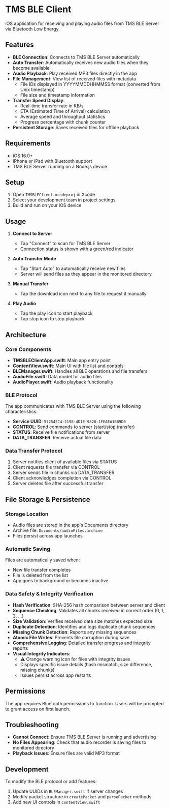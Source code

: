 # TMS BLE Client

iOS application for receiving and playing audio files from TMS BLE Server via Bluetooth Low Energy.

## Features

- **BLE Connection**: Connects to TMS BLE Server automatically
- **Auto Transfer**: Automatically receives new audio files when they become available
- **Audio Playback**: Play received MP3 files directly in the app
- **File Management**: View list of received files with metadata
  - File IDs displayed in YYYYMMDDHHMMSS format (converted from Unix timestamp)
  - File size and timestamp information
- **Transfer Speed Display**:
  - Real-time transfer rate in KB/s
  - ETA (Estimated Time of Arrival) calculation
  - Average speed and throughput statistics
  - Progress percentage with chunk counter
- **Persistent Storage**: Saves received files for offline playback

## Requirements

- iOS 16.0+
- iPhone or iPad with Bluetooth support
- TMS BLE Server running on a Node.js device

## Setup

1. Open `TMSBLEClient.xcodeproj` in Xcode
2. Select your development team in project settings
3. Build and run on your iOS device

## Usage

1. **Connect to Server**
   - Tap "Connect" to scan for TMS BLE Server
   - Connection status is shown with a green/red indicator

2. **Auto Transfer Mode**
   - Tap "Start Auto" to automatically receive new files
   - Server will send files as they appear in the monitored directory

3. **Manual Transfer**
   - Tap the download icon next to any file to request it manually

4. **Play Audio**
   - Tap the play icon to start playback
   - Tap stop icon to stop playback

## Architecture

### Core Components

- **TMSBLEClientApp.swift**: Main app entry point
- **ContentView.swift**: Main UI with file list and controls
- **BLEManager.swift**: Handles all BLE operations and file transfers
- **AudioFile.swift**: Data model for audio files
- **AudioPlayer.swift**: Audio playback functionality

### BLE Protocol

The app communicates with TMS BLE Server using the following characteristics:

- **Service UUID**: `572542C4-2198-4D1E-9820-1FEAEA1BB9D0`
- **CONTROL**: Send commands to server (start/stop transfer)
- **STATUS**: Receive file notifications from server
- **DATA_TRANSFER**: Receive actual file data

### Data Transfer Protocol

1. Server notifies client of available files via STATUS
2. Client requests file transfer via CONTROL
3. Server sends file in chunks via DATA_TRANSFER
4. Client acknowledges completion via CONTROL
5. Server deletes file after successful transfer

## File Storage & Persistence

### Storage Location
- Audio files are stored in the app's Documents directory
- Archive file: `Documents/audioFiles.archive`
- Files persist across app launches

### Automatic Saving
Files are automatically saved when:
- New file transfer completes
- File is deleted from the list
- App goes to background or becomes inactive

### Data Safety & Integrity Verification
- **Hash Verification**: SHA-256 hash comparison between server and client
- **Sequence Checking**: Validates all chunks received in correct order (0, 1, 2, ...)
- **Size Validation**: Verifies received data size matches expected size
- **Duplicate Detection**: Identifies and logs duplicate chunk sequences
- **Missing Chunk Detection**: Reports any missing sequences
- **Atomic File Writes**: Prevents file corruption during save
- **Comprehensive Logging**: Detailed transfer progress and integrity reports
- **Visual Integrity Indicators**: 
  - ⚠️ Orange warning icon for files with integrity issues
  - Displays specific issue details (hash mismatch, size difference, missing chunks)
  - Issues persist across app restarts

## Permissions

The app requires Bluetooth permissions to function. Users will be prompted to grant access on first launch.

## Troubleshooting

- **Cannot Connect**: Ensure TMS BLE Server is running and advertising
- **No Files Appearing**: Check that audio recorder is saving files to monitored directory
- **Playback Issues**: Ensure files are valid MP3 format

## Development

To modify the BLE protocol or add features:

1. Update UUIDs in `BLEManager.swift` if server changes
2. Modify packet structure in `createPacket` and `parsePacket` methods
3. Add new UI controls in `ContentView.swift`
